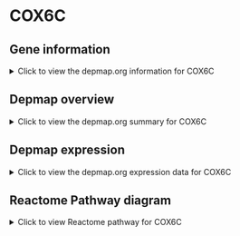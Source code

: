 <h1>COX6C</h1>

<h2>Gene information</h2>
<details>
  <summary>Click to view the depmap.org information for COX6C</summary>
  <iframe src="https://depmap.org/portal/gene/COX6C?tab=about" style="border:none;width:100%;height:800px"></iframe>
</details>

<h2>Depmap overview</h2>
<details>
  <summary>Click to view the depmap.org summary for COX6C</summary>
  <iframe src="https://depmap.org/portal/gene/COX6C?tab=overview" style="border:none;width:100%;height:800px"></iframe>
</details>

<h2>Depmap expression</h2>
<details>
  <summary>Click to view the depmap.org expression data for COX6C</summary>
  <iframe src="https://depmap.org/portal/gene/COX6C?tab=characterization" style="border:none;width:100%;height:800px"></iframe>
</details>



<h2>Reactome Pathway diagram</h2>
<details>
  <summary>Click to view Reactome pathway for COX6C</summary>
  <p>Respiratory electron transport</p>
  <iframe src="https://reactome.org/PathwayBrowser/#/R-HSA-611105" style="border:none;width:100%;height:800px"></iframe>
</details>



